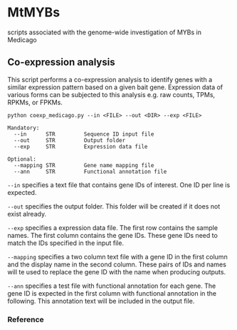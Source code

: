 # MtMYBs
scripts associated with the genome-wide investigation of MYBs in Medicago

## Co-expression analysis ##
This script performs a co-expression analysis to identify genes with a similar expression pattern based on a given bait gene. Expression data of various forms can be subjected to this analysis e.g. raw counts, TPMs, RPKMs, or FPKMs.


```
python coexp_medicago.py --in <FILE> --out <DIR> --exp <FILE>

Mandatory:
  --in      STR         Sequence ID input file
  --out     STR         Output folder
  --exp     STR         Expression data file

Optional:
  --mapping STR         Gene name mapping file
  --ann     STR         Functional annotation file
```

`--in` specifies a text file that contains gene IDs of interest. One ID per line is expected.

`--out` specifies the output folder. This folder will be created if it does not exist already.

`--exp` specifies a expression data file. The first row contains the sample names. The first column contains the gene IDs. These gene IDs need to match the IDs specified in the input file.

`--mapping` specifies a two column text file with a gene ID in the first column and the display name in the second column. These pairs of IDs and names will te used to replace the gene ID with the name when producing outputs.

`--ann` specifies a test file with functional annotation for each gene. The gene ID is expected in the first column with functional annotation in the following. This annotation text will be included in the output file.


### Reference ###


